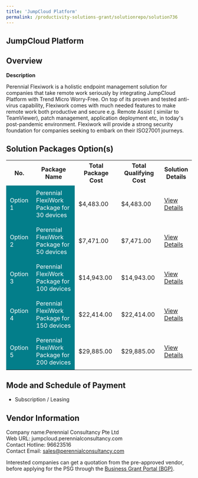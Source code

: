 ```yaml
---
title: 'JumpCloud Platform'
permalink: /productivity-solutions-grant/solutionrepo/solution736
---
```


## JumpCloud Platform

## Overview

**Description**

Perennial Flexiwork is a holistic endpoint management solution for companies that take remote work seriously by integrating JumpCloud Platform with Trend Micro Worry-Free. On top of its proven and tested anti-virus capability, Flexiwork comes with much needed features to make remote work both productive and secure e.g. Remote Assist ( similar to TeamViewer), patch management, application deployment etc, in today's post-pandemic environment. Flexiwork will provide a strong security foundation for companies seeking to embark on their ISO27001 journeys. 

## Solution Packages Option(s)

<table>
<tr>
<th><b>No.</b></th>
<th><b>Package Name</b></th>
<th><b>Total Package Cost</b></th>
<th><b>Total Qualifying Cost</b></th>
<th><b>Solution Details</b></th>
</tr>
<tr>
<td style='padding: 10px; background-color: #037E8A; color: #FFFFFF;'>Option 1</td>
<td style='padding: 10px; background-color: #037E8A; color: #FFFFFF;'>Perennial FlexiWork Package for 30 devices</td>
<td style='padding: 10px;'>$4,483.00</td>
<td style='padding: 10px;'>$4,483.00</td>
<td style='padding: 10px;'><a href='/images/psg/Perennial_Consultancy_JumpCloud Platform_Desensitised_Annex_3_Part1.pdf' target='_blank'>View Details</a></td>
</tr>
<tr>
<td style='padding: 10px; background-color: #037E8A; color: #FFFFFF;'>Option 2</td>
<td style='padding: 10px; background-color: #037E8A; color: #FFFFFF;'>Perennial FlexiWork Package for 50 devices</td>
<td style='padding: 10px;'>$7,471.00</td>
<td style='padding: 10px;'>$7,471.00</td>
<td style='padding: 10px;'><a href='/images/psg/Perennial_Consultancy_JumpCloud Platform_Desensitised_Annex_3_Part2.pdf' target='_blank'>View Details</a></td>
</tr>
<tr>
<td style='padding: 10px; background-color: #037E8A; color: #FFFFFF;'>Option 3</td>
<td style='padding: 10px; background-color: #037E8A; color: #FFFFFF;'>Perennial FlexiWork Package for 100 devices</td>
<td style='padding: 10px;'>$14,943.00</td>
<td style='padding: 10px;'>$14,943.00</td>
<td style='padding: 10px;'><a href='/images/psg/Perennial_Consultancy_JumpCloud Platform_Desensitised_Annex_3_Part3.pdf' target='_blank'>View Details</a></td>
</tr>
<tr>
<td style='padding: 10px; background-color: #037E8A; color: #FFFFFF;'>Option 4</td>
<td style='padding: 10px; background-color: #037E8A; color: #FFFFFF;'>Perennial FlexiWork Package for 150 devices</td>
<td style='padding: 10px;'>$22,414.00</td>
<td style='padding: 10px;'>$22,414.00</td>
<td style='padding: 10px;'><a href='/images/psg/Perennial_Consultancy_JumpCloud Platform_Desensitised_Annex_3_Part4.pdf' target='_blank'>View Details</a></td>
</tr>
<tr>
<td style='padding: 10px; background-color: #037E8A; color: #FFFFFF;'>Option 5</td>
<td style='padding: 10px; background-color: #037E8A; color: #FFFFFF;'>Perennial FlexiWork Package for 200 devices</td>
<td style='padding: 10px;'>$29,885.00</td>
<td style='padding: 10px;'>$29,885.00</td>
<td style='padding: 10px;'><a href='/images/psg/Perennial_Consultancy_JumpCloud Platform_Desensitised_Annex_3_Part5.pdf' target='_blank'>View Details</a></td>
</tr>
</table>

## Mode and Schedule of Payment

 - Subscription / Leasing

## Vendor Information

 Company name:Perennial Consultancy Pte Ltd<br>Web URL: jumpcloud.perennialconsultancy.com <br>Contact Hotline: 96623516 <br>Contact Email: sales@perennialconsultancy.com

Interested companies can get a quotation from the pre-approved vendor, before applying for the PSG through the <a href='https://www.businessgrants.gov.sg/' target='_blank' rel='noopener'>Business Grant Portal (BGP)</a>.

<script src="/jquery/resize-tables.js"></script>
